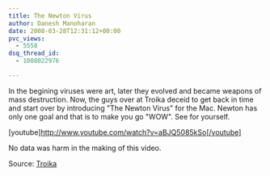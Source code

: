 ```yaml
---
title: The Newton Virus
author: Danesh Manoharan
date: 2008-03-28T12:31:12+00:00
pvc_views:
  - 5558
dsq_thread_id:
  - 1008022976

---
```

In the begining viruses were art, later they evolved and became weapons of mass destruction. Now, the guys over at Troika deceid to get back in time and start over by introducing "The Newton Virus" for the Mac. Newton has only one goal and that is to make you go "WOW". See for yourself.

[youtube]http://www.youtube.com/watch?v=aBJQ5085kSo[/youtube]

No data was harm in the making of this video.

Source: [Troika][1]

 [1]: http://www.troika.uk.com/virus.htm